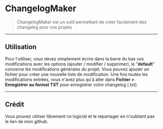 # ChangelogMaker

> ChangelogMaker est un outil permettant de créer facilement des changelog pour vos projets

---

## Utilisation
Pour l'utiliser, vous devez simplement écrire dans la barre du bas vos modifications avec les options (ajouter / modifier / supprimer), le "**default**" concerne les modifications générales du projet. Vous pouvez ajouter un fichier pour créer une nouvelle liste de modification. Une fois toutes les modifications entrées, vous n'avez plus qu'à aller dans **Fichier > Enregistrer au format TXT** pour enregistrer votre changelog (.txt).

---

## Crédit

Vous pouvez utiliser librement ce logiciel et le repartager en n'oubliant pas le lien de mon github.

